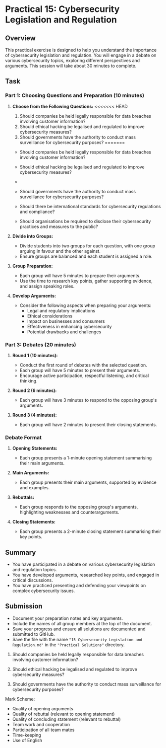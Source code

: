 # Practical 15: Cybersecurity Legislation and Regulation

## Overview

This practical exercise is designed to help you understand the importance of cybersecurity legislation and regulation. You will engage in a debate on various cybersecurity topics, exploring different perspectives and arguments. This session will take about 30 minutes to complete.

## Task

### Part 1: Choosing Questions and Preparation (10 minutes)

1. **Choose from the Following Questions:**
<<<<<<< HEAD
   1. Should companies be held legally responsible for data breaches involving customer information?
   2. Should ethical hacking be legalised and regulated to improve cybersecurity measures?
   4. Should governments have the authority to conduct mass surveillance for cybersecurity purposes?
=======
   - Should companies be held legally responsible for data breaches involving customer information?
   
   - Should ethical hacking be legalised and regulated to improve cybersecurity measures?
   - 
   - Should governments have the authority to conduct mass surveillance for cybersecurity purposes?
   - Should there be international standards for cybersecurity regulations and compliance?
   - Should organisations be required to disclose their cybersecurity practices and measures to the public?

2. **Divide into Groups:**
   - Divide students into two groups for each question, with one group arguing in favour and the other against.
   - Ensure groups are balanced and each student is assigned a role.

3. **Group Preparation:**
   - Each group will have 5 minutes to prepare their arguments.
   - Use the time to research key points, gather supporting evidence, and assign speaking roles.

4. **Develop Arguments:**
   - Consider the following aspects when preparing your arguments:
     - Legal and regulatory implications
     - Ethical considerations
     - Impact on businesses and consumers
     - Effectiveness in enhancing cybersecurity
     - Potential drawbacks and challenges

### Part 3: Debates (20 minutes)

1. **Round 1 (10 minutes):**
   - Conduct the first round of debates with the selected question.
   - Each group will have 5 minutes to present their arguments.
   - Encourage active participation, respectful listening, and critical thinking.

2. **Round 2 (6 minutes):**
   - Each group will have 3 minutes to respond to the opposing group's arguments.

3. **Round 3 (4 minutes):**
    - Each group will have 2 minutes to present their closing statements.

### Debate Format

1. **Opening Statements:**
   - Each group presents a 1-minute opening statement summarising their main arguments.

2. **Main Arguments:**
   - Each group presents their main arguments, supported by evidence and examples.

3. **Rebuttals:**
   - Each group responds to the opposing group's arguments, highlighting weaknesses and counterarguments.

4. **Closing Statements:**
   - Each group presents a 2-minute closing statement summarising their key points.

## Summary

- You have participated in a debate on various cybersecurity legislation and regulation topics.
- You have developed arguments, researched key points, and engaged in critical discussions.
- You have practiced presenting and defending your viewpoints on complex cybersecurity issues.

## Submission

- Document your preparation notes and key arguments.
- Include the names of all group members at the top of the document.
- Save your progress and ensure all solutions are documented and submitted to GitHub.
- Save the file with the name `"15 Cybersecurity Legislation and Regulation.md"` in the `"Practical Solutions"` directory.

1. Should companies be held legally responsible for 
   data breaches involving customer information?
   
2. Should ethical hacking be legalised and regulated 
   to improve cybersecurity measures?
  
4. Should governments have the authority to 
   conduct mass surveillance for cybersecurity purposes?

Mark Scheme:
- Quality of opening arguments
- Quality of rebuttal (relevant to opening statement)
- Quality of concluding statement (relevant to rebuttal)
- Team work and cooperation
- Participation of all team mates
- Time-keeping
- Use of English
